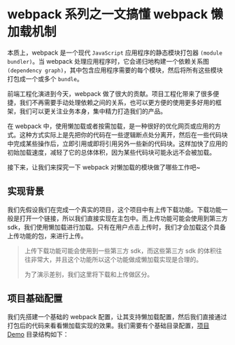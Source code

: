 # webpack 系列之一文搞懂 webpack 懒加载机制

本质上，webpack 是一个现代 `JavaScript` 应用程序的静态模块打包器 `(module bundler)`。当 webpack 处理应用程序时，它会递归地构建一个依赖关系图 `(dependency graph)`，其中包含应用程序需要的每个模块，然后将所有这些模块打包成一个或多个 `bundle`。

前端工程化演进到今天，webpack 做了很大的贡献。项目工程化带来了很多便捷，我们不再需要手动处理依赖之间的关系，也可以更方便的使用更多好用的框架，我们可以更关注业务本身，集中精力打造我们的产品。

在 webpack 中，使用懒加载或者按需加载，是一种很好的优化网页或应用的方式。这种方式实际上是先把你的代码在一些逻辑断点处分离开，然后在一些代码块中完成某些操作后，立即引用或即将引用另外一些新的代码块。这样加快了应用的初始加载速度，减轻了它的总体体积，因为某些代码块可能永远不会被加载。

接下来，让我们来探究一下 webpack 对懒加载的模块做了哪些工作吧~

## 实现背景

我们先假设我们在完成一个真实的项目，这个项目中有上传下载功能。下载功能一般是打开一个链接，所以我们直接实现在主包中。而上传功能可能会使用到第三方 sdk，我们使用懒加载进行加载。只有在用户点击上传时，我们才会加载这个具备上传功能的包，来进行上传。

> 上传下载功能可能会使用到一些第三方 sdk，而这些第三方 sdk 的体积往往非常大，并且这个功能所以这个功能做成懒加载实现是合理的。
> 
> 为了演示差别，我们这里将下载和上传做区分。

## 项目基础配置

我们先搭建一个基础的 webpack 配置，让其支持懒加载配置，然后我们直接通过打包后的代码来看看懒加载实现的效果。我们需要有个基础目录配置，[项目 Demo]() 目录结构如下：


